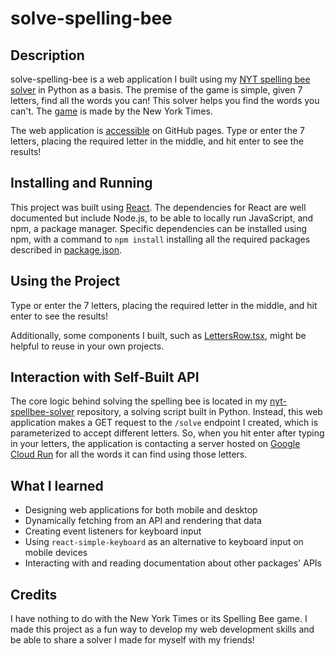 # solve-spelling-bee
##  Description
solve-spelling-bee is a web application I built using my [NYT spelling bee solver](https://github.com/JakubGV/nyt-spellbee-solver) in Python as a basis. The premise of the game is simple, given 7 letters, find all the words you can! This solver helps you find the words you can't. The [game](https://www.nytimes.com/puzzles/spelling-bee) is made by the New York Times.

The web application is [accessible](https://jakubgvogel.com/solve-spelling-bee/) on GitHub pages. Type or enter the 7 letters, placing the required letter in the middle, and hit enter to see the results!

## Installing and Running
This project was built using [React](https://reactjs.org/). The dependencies for React are well documented but include Node.js, to be able to locally run JavaScript, and npm, a package manager. Specific dependencies can be installed using npm, with a command to `npm install` installing all the required packages described in [package.json](./package.json).

## Using the Project
Type or enter the 7 letters, placing the required letter in the middle, and hit enter to see the results!

Additionally, some components I built, such as [LettersRow.tsx](./src/LettersRow.tsx), might be helpful to reuse in your own projects.

## Interaction with Self-Built API
The core logic behind solving the spelling bee is located in my [nyt-spellbee-solver](https://github.com/JakubGV/nyt-spellbee-solver) repository, a solving script built in Python. Instead, this web application makes a GET request to the `/solve` endpoint I created, which is parameterized to accept different letters. So, when you hit enter after typing in your letters, the application is contacting a server hosted on [Google Cloud Run](https://cloud.google.com/run) for all the words it can find using those letters.

## What I learned
* Designing web applications for both mobile and desktop
* Dynamically fetching from an API and rendering that data
* Creating event listeners for keyboard input
* Using `react-simple-keyboard` as an alternative to keyboard input on mobile devices
* Interacting with and reading documentation about other packages' APIs

## Credits
I have nothing to do with the New York Times or its Spelling Bee game. I made this project as a fun way to develop my web development skills and be able to share a solver I made for myself with my friends!